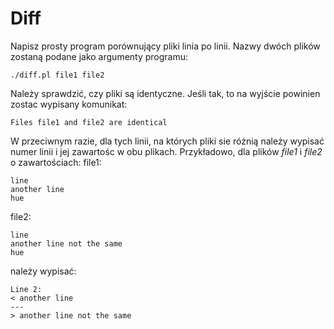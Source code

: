 # Diff
Napisz prosty program porównujący pliki linia po linii. Nazwy dwóch plików
zostaną podane jako argumenty programu:
````
./diff.pl file1 file2
````
Należy sprawdzić, czy pliki są identyczne. Jeśli tak, to na wyjście powinien
zostac wypisany komunikat:
````
Files file1 and file2 are identical
````
W przeciwnym razie, dla tych linii, na których pliki sie różnią należy wypisać
numer linii i jej zawartośc w obu plikach. Przykładowo, dla plików _file1_ i
_file2_ o zawartościach:
file1:
````
line
another line
hue
````
file2:
````
line
another line not the same
hue
````
należy wypisać:
````
Line 2:
< another line
---
> another line not the same
````

